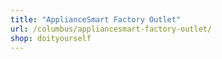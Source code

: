```yaml
---
title: "ApplianceSmart Factory Outlet"
url: /columbus/appliancesmart-factory-outlet/
shop: doityourself
---
```

